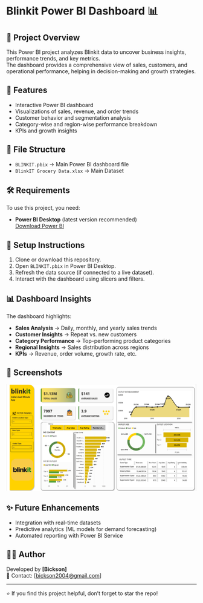 # Blinkit Power BI Dashboard 📊

## 📌 Project Overview
This Power BI project analyzes Blinkit data to uncover business insights, performance trends, and key metrics.  
The dashboard provides a comprehensive view of sales, customers, and operational performance, helping in decision-making and growth strategies.

## 🚀 Features
- Interactive Power BI dashboard
- Visualizations of sales, revenue, and order trends
- Customer behavior and segmentation analysis
- Category-wise and region-wise performance breakdown
- KPIs and growth insights

## 📂 File Structure
- `BLINKIT.pbix` → Main Power BI dashboard file
- `BlinkIT Grocery Data.xlsx` → Main Dataset

## 🛠 Requirements
To use this project, you need:
- **Power BI Desktop** (latest version recommended)  
  [Download Power BI](https://powerbi.microsoft.com/desktop/)

## 🔧 Setup Instructions
1. Clone or download this repository.
2. Open `BLINKIT.pbix` in Power BI Desktop.
3. Refresh the data source (if connected to a live dataset).
4. Interact with the dashboard using slicers and filters.

## 📊 Dashboard Insights
The dashboard highlights:
- **Sales Analysis** → Daily, monthly, and yearly sales trends
- **Customer Insights** → Repeat vs. new customers
- **Category Performance** → Top-performing product categories
- **Regional Insights** → Sales distribution across regions
- **KPIs** → Revenue, order volume, growth rate, etc.

## 📸 Screenshots
![image alt](https://github.com/Bicksona/Blinkit-Dashboard/blob/86505737419e658d2c721ceab622e6f7d9ebfb2f/Dashboard%20Screenshot.png)

## ✨ Future Enhancements
- Integration with real-time datasets
- Predictive analytics (ML models for demand forecasting)
- Automated reporting with Power BI Service

## 👨‍💻 Author
Developed by **[Bickson]**  
📧 Contact: [bickson2004@gmail.com]  

---
⭐ If you find this project helpful, don’t forget to star the repo!
